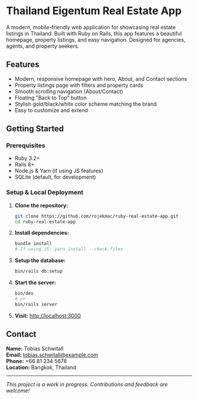 # Thailand Eigentum Real Estate App

A modern, mobile-friendly web application for showcasing real estate listings in Thailand. Built with Ruby on Rails, this app features a beautiful homepage, property listings, and easy navigation. Designed for agencies, agents, and property seekers.

## Features

- Modern, responsive homepage with hero, About, and Contact sections
- Property listings page with filters and property cards
- Smooth scrolling navigation (About/Contact)
- Floating "Back to Top" button
- Stylish gold/black/white color scheme matching the brand
- Easy to customize and extend

## Getting Started

### Prerequisites

- Ruby 3.2+
- Rails 8+
- Node.js & Yarn (if using JS features)
- SQLite (default, for development)

### Setup & Local Deployment

1. **Clone the repository:**
   ```bash
   git clone https://github.com/rojekmac/ruby-real-estate-app.git
   cd ruby-real-estate-app
   ```
2. **Install dependencies:**
   ```bash
   bundle install
   # If using JS: yarn install --check-files
   ```
3. **Setup the database:**
   ```bash
   bin/rails db:setup
   ```
4. **Start the server:**
   ```bash
   bin/dev
   # or
   bin/rails server
   ```
5. **Visit:** [http://localhost:3000](http://localhost:3000)

## Contact

**Name:** Tobias Schwitall  
**Email:** tobias.schwitall@example.com  
**Phone:** +66 81 234 5678  
**Location:** Bangkok, Thailand

---

_This project is a work in progress. Contributions and feedback are welcome!_
